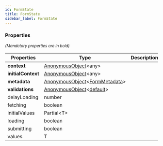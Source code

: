 ```yaml
---
id: FormState
title: FormState
sidebar_label: FormState
---
```




### Properties

<font size="2"><i>(Mandatory properties are in bold)</i></font>

| Properties | Type | Description |
| --------- | ---- | ----------- |
| **context** | [AnonymousObject](/framework-api/interfaces/AnonymousObject.md)<any\> |  |
| **initialContext** | [AnonymousObject](/framework-api/interfaces/AnonymousObject.md)<any\> |  |
| **metadata** | [AnonymousObject](/framework-api/interfaces/AnonymousObject.md)<[FormMetadata](/framework-api/types/FormMetadata.md)\> |  |
| **validations** | [AnonymousObject](/framework-api/interfaces/AnonymousObject.md)<[default](/framework-api/classes/FieldValidation.md)\> |  |
| delayLoading | number |  |
| fetching | boolean |  |
| initialValues | Partial<T\> |  |
| loading | boolean |  |
| submitting | boolean |  |
| values | T |  |
